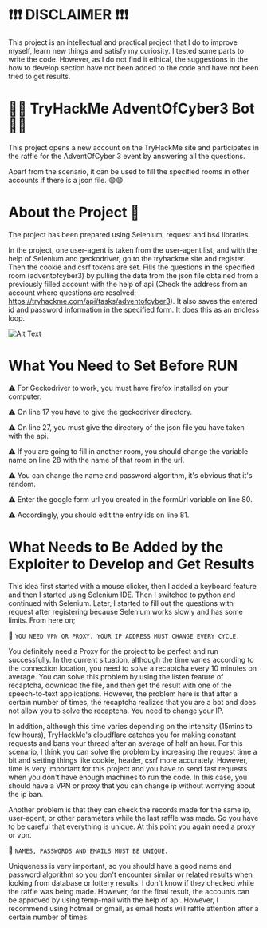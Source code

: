 # :exclamation::exclamation::exclamation: DISCLAIMER :exclamation::exclamation::exclamation:
This project is an intellectual and practical project that I do to improve myself, learn new things and satisfy my curiosity. I tested some parts to write the code. However, as I do not find it ethical, the suggestions in the how to develop section have not been added to the code and have not been tried to get results.

# :man_technologist: TryHackMe AdventOfCyber3 Bot :man_technologist:
This project opens a new account on the TryHackMe site and participates in the raffle for the AdventOfCyber 3 event by answering all the questions.

Apart from the scenario, it can be used to fill the specified rooms in other accounts if there is a json file. :smile::smile:

# About the Project :blue_book:
The project has been prepared using Selenium, request and bs4 libraries.

In the project, one user-agent is taken from the user-agent list, and with the help of Selenium and geckodriver, go to the tryhackme site and register. Then the cookie and csrf tokens are set. Fills the questions in the specified room (adventofcyber3) by pulling the data from the json file obtained from a previously filled account with the help of api (Check the address from an account where questions are resolved: https://tryhackme.com/api/tasks/adventofcyber3). It also saves the entered id and password information in the specified form. It does this as an endless loop.

![Alt Text](https://github.com/farukulutas/TryHackMe-AdventOfCyber3-Bot/blob/main/THM%20AOC%20BOT.gif)

# What You Need to Set Before RUN
:warning: For Geckodriver to work, you must have firefox installed on your computer.

:warning: On line 17 you have to give the geckodriver directory.

:warning: On line 27, you must give the directory of the json file you have taken with the api.

:warning: If you are going to fill in another room, you should change the variable name on line 28 with the name of that room in the url.

:warning: You can change the name and password algorithm, it's obvious that it's random.

:warning: Enter the google form url you created in the formUrl variable on line 80.

:warning: Accordingly, you should edit the entry ids on line 81.


# What Needs to Be Added by the Exploiter to Develop and Get Results
This idea first started with a mouse clicker, then I added a keyboard feature and then I started using Selenium IDE. Then I switched to python and continued with Selenium. Later, I started to fill out the questions with request after registering because Selenium works slowly and has some limits. From here on;

:open_book: `YOU NEED VPN OR PROXY. YOUR IP ADDRESS MUST CHANGE EVERY CYCLE.`

You definitely need a Proxy for the project to be perfect and run successfully. In the current situation, although the time varies according to the connection location, you need to solve a recaptcha every 10 minutes on average. You can solve this problem by using the listen feature of recaptcha, download the file, and then get the result with one of the speech-to-text applications. However, the problem here is that after a certain number of times, the recaptcha realizes that you are a bot and does not allow you to solve the recaptcha. You need to change your IP.

In addition, although this time varies depending on the intensity (15mins to few hours), TryHackMe's cloudflare catches you for making constant requests and bans your thread after an average of half an hour. For this scenario, I think you can solve the problem by increasing the request time a bit and setting things like cookie, header, csrf more accurately. However, time is very important for this project and you have to send fast requests when you don't have enough machines to run the code. In this case, you should have a VPN or proxy that you can change ip without worrying about the ip ban.

Another problem is that they can check the records made for the same ip, user-agent, or other parameters while the last raffle was made. So you have to be careful that everything is unique. At this point you again need a proxy or vpn.

:open_book: `NAMES, PASSWORDS AND EMAILS MUST BE UNIQUE.`

Uniqueness is very important, so you should have a good name and password algorithm so you don't encounter similar or related results when looking from database or lottery results.
I don't know if they checked while the raffle was being made. However, for the final result, the accounts can be approved by using temp-mail with the help of api. However, I recommend using hotmail or gmail, as email hosts will raffle attention after a certain number of times.
